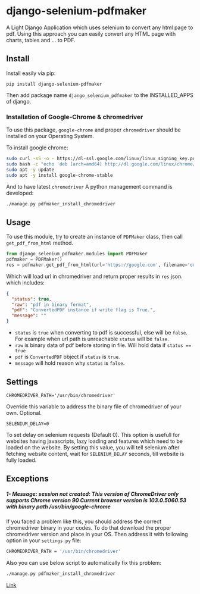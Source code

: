# django-selenium-pdfmaker
A Light Django Application which uses selenium to convert any html page to pdf. Using this approach you can easily convert any HTML page with charts, tables and ... to PDF.


## Install

Install easily via pip:

```
pip install django-selenium-pdfmaker
```

Then add package name `django_selenium_pdfmaker` to the INSTALLED_APPS of django.

### Installation of Google-Chrome & chromedriver

To use this package, `google-chrome` and proper `chromedriver` should be installed on your Operating System.

To install google chrome:

```bash
sudo curl -sS -o - https://dl-ssl.google.com/linux/linux_signing_key.pub | sudo apt-key add 
sudo bash -c "echo 'deb [arch=amd64] http://dl.google.com/linux/chrome/deb/ stable main' >> /etc/apt/sources.list.d/google-chrome.list" 
sudo apt -y update 
sudo apt -y install google-chrome-stable 
```

And to have latest `chromedriver` A python management command is developed:

```bash
./manage.py pdfmaker_install_chromedriver
```

## Usage

To use this module, try to create an instance of `PDFMaker` class, then call `get_pdf_from_html` method.

```python
from django_selenium_pdfmaker.modules import PDFMaker
pdfmaker = PDFMaker()
res = pdfmaker.get_pdf_from_html(url='https://google.com', filename='output', write=True)
```

Which will load url in chromedriver and return proper results in `res` json. which includes:

```json
{
  "status": true,
  "raw": "pdf in binary format",
  "pdf": "ConvertedPDF instance if write flag is True.",
  "message": ""
}
```

- `status` is `true` when converting to pdf is successful, else will be `false`.
For example when url path is unreachable `status` will be `false`.
- `raw` is binary data of pdf before storing in file. Will hold data if `status == true`
- `pdf` is `ConvertedPDF` object if `status` is `true`.
- `message` will hold reason why `status` is `false`.

## Settings

```
CHROMEDRIVER_PATH='/usr/bin/chromedriver'
```
Override this variable to address the binary file of chromedriver of your own. Optional.

```
SELENIUM_DELAY=0
```
To set delay on selenium requests (Default 0). This option is usefull for websites having javascripts, lazy loading and features which need to be loaded on the website. By setting this value, you will tell selenium after fetching website content, wait for `SELENIUM_DELAY` seconds, till website is fully loaded.

## Exceptions

##### 1- Message: session not created: This version of ChromeDriver only supports Chrome version 90 Current browser version is 103.0.5060.53 with binary path /usr/bin/google-chrome
If you faced a problem like this, you should address the correct chromedriver binary in your codes.
To do that download the proper chromedriver version and place in your OS. Then address it with following option in
your `settings.py` file:

```bash
CHROMEDRIVER_PATH = '/usr/bin/chromedriver'
```

Also you can use below script to automatically fix this problem:

```bash
./manage.py pdfmaker_install_chromedriver
```

[Link](https://github.com/Execut3/django-selenium-pdfmaker/issues/4)
